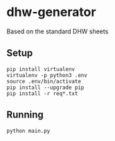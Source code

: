 # dhw-generator
Based on the standard DHW sheets 

## Setup

```
pip install virtualenv
virtualenv -p python3 .env
source .env/bin/activate
pip install --upgrade pip
pip install -r req*.txt
```

## Running

```
python main.py
```